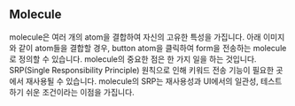 ## Molecule

molecule은 여러 개의 atom을 결합하여 자신의 고유한 특성을 가집니다. 아래 이미지와 같이 atom들을 결합할 경우, button atom을 클릭하여 form을 전송하는 molecule로 정의할 수 있습니다. molecule의 중요한 점은 한 가지 일을 하는 것입니다. SRP(Single Responsibility Principle) 원칙으로 인해 키워드 전송 기능이 필요한 곳에서 재사용될 수 있습니다. molecule의 SRP는 재사용성과 UI에서의 일관성, 테스트하기 쉬운 조건이라는 이점을 가집니다.
